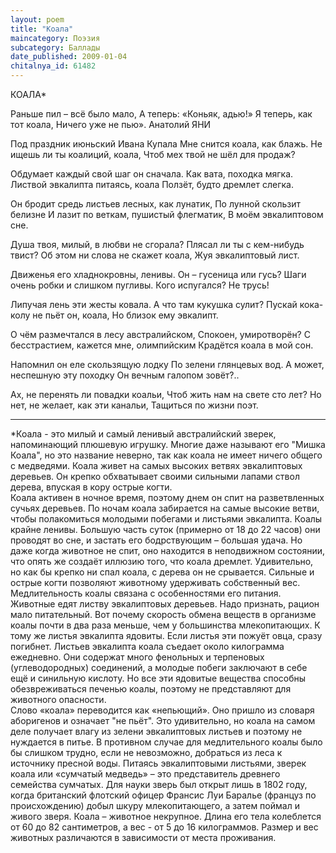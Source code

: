 ```yaml
---
layout: poem
title: "Коала"
maincategory: Поэзия
subcategory: Баллады
date_published: 2009-01-04
chitalnya_id: 61482
---
```




КОАЛА\*

Раньше пил – всё было мало,
А теперь: «Коньяк, адью!»
Я теперь, как тот коала,
Ничего уже не пью».
Анатолий ЯНИ 

Под праздник июньский Ивана Купала
Мне снится коала, как блажь.
Не ищешь ли ты коалиций, коала,
Чтоб мех твой не шёл для продаж?

Обдумает каждый свой шаг он сначала.
Как вата, походка мягка.
Листвой эвкалипта питаясь, коала
Ползёт, будто дремлет слегка.

Он бродит средь листьев лесных, как лунатик,
По лунной скользит белизне
И лазит по веткам, пушистый флегматик,
В моём эвкалиптовом сне.

Душа твоя, милый, в любви не сгорала?
Плясал ли ты с кем-нибудь твист?
Об этом ни слова не скажет коала,
Жуя эвкалиптовый лист.

Движенья его хладнокровны, ленивы.
Он – гусеница или гусь?
Шаги очень робки и слишком пугливы.
Кого испугался? Не трусь!

Липучая лень эти жесты ковала.
А что там кукушка  сулит?
Пускай кока-колу не пьёт он, коала,
Но близок ему эвкалипт.

О чём размечтался в лесу австралийском,
Спокоен, умиротворён?
С бесстрастием, кажется мне, олимпийским
Крадётся коала в мой сон.

Напомнил он еле скользящую лодку
По зелени глянцевых вод.
А может, неспешную эту походку
Он вечным галопом зовёт?..

Ах, не перенять ли повадки коальи,
Чтоб жить нам на свете сто лет?
Но нет, не желает, как эти канальи,
Тащиться по жизни поэт.
___________________________________
\*Коала - это милый и самый ленивый австралийский зверек, напоминающий плюшевую игрушку. Многие даже называют его "Мишка Коала", но это название неверно, так как коала не имеет ничего общего с медведями. Коала живет на самых высоких ветвях эвкалиптовых деревьев. Он крепко обхватывает своими сильными лапами ствол дерева, впуская в кору острые когти.  
Коала активен в ночное время, поэтому днем он спит на разветвленных сучьях деревьев. По ночам коала забирается на самые высокие ветви, чтобы полакомиться молодыми побегами и листьями эвкалипта. Коалы крайне ленивы. Большую часть суток (примерно от 18 до 22 часов) они проводят во сне, и застать его бодрствующим – большая удача.  Но даже когда животное не спит, оно находится в неподвижном состоянии, что опять же создаёт иллюзию того, что коала дремлет. Удивительно, но как бы крепко ни спал коала, с дерева он не срывается. Сильные и острые когти позволяют животному удерживать собственный вес. 
Медлительность коалы связана с особенностями его питания. Животные едят листву эвкалиптовых деревьев. Надо признать, рацион мало питательный. Вот почему скорость обмена веществ в организме коалы почти в два раза меньше, чем у большинства млекопитающих. К тому же листья эвкалипта ядовиты. Если листья эти пожуёт овца, сразу погибнет. Листьев эвкалипта коала съедает около килограмма ежедневно. Они содержат много фенольных и терпеновых (углеводородных) соединений, а молодые побеги заключают в себе ещё и синильную кислоту. Но все эти ядовитые вещества способны обезвреживаться печенью коалы, поэтому не представляют для животного опасности.  
Слово «коала» переводится как «непьющий». Оно пришло из словаря аборигенов и означает "не пьёт". Это удивительно, но коала на самом деле получает влагу из зелени эвкалиптовых листьев и поэтому не нуждается в питье. В противном случае для медлительного коалы было бы слишком трудно, если не невозможно, добраться из леса к источнику пресной воды. Питаясь эвкалиптовыми листьями, зверек коала или «сумчатый медведь» – это представитель древнего семейства сумчатых. Для науки зверь был открыт лишь в 1802 году, когда британский флотский офицер Франсис Луи Баралье (француз по происхождению) добыл шкуру млекопитающего, а затем поймал и живого зверя. 
Коала – животное некрупное. Длина его тела колеблется от 60 до 82 сантиметров, а вес - от 5 до 16 килограммов. Размер и вес животных различаются в зависимости от места проживания.






